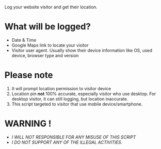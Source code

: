 Log your website visitor and get their location.
# What will be logged?
-  Date & Time
- Google Maps link to locate your visitor
- Visitor user agent. Usually show their device information like OS, used device, browser type and version

# Please note
1. It will prompt location permission to visitor device
2. Location pin <b>not</b> 100% accurate, especially visitor who use desktop. For desktop visitor, it can still logging, but location inaccurate.
3. This script targeted to visitor that use mobile device/smartphone.

# WARNING !
- <i>I WILL NOT RESPONSIBLE FOR ANY MISUSE OF THIS SCRIPT</i>
- <i>I DO NOT SUPPORT ANY OF THE ILLEGAL ACTIVITIES.</i>
